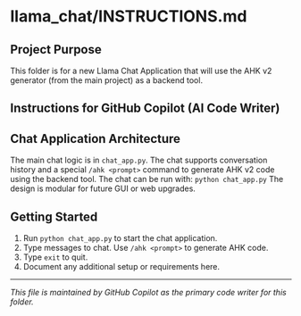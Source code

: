 # llama_chat/INSTRUCTIONS.md

## Project Purpose
This folder is for a new Llama Chat Application that will use the AHK v2 generator (from the main project) as a backend tool.

## Instructions for GitHub Copilot (AI Code Writer)


## Chat Application Architecture
The main chat logic is in `chat_app.py`.
The chat supports conversation history and a special `/ahk <prompt>` command to generate AHK v2 code using the backend tool.
The chat can be run with:
	```
	python chat_app.py
	```
The design is modular for future GUI or web upgrades.

## Getting Started
1. Run `python chat_app.py` to start the chat application.
2. Type messages to chat. Use `/ahk <prompt>` to generate AHK code.
3. Type `exit` to quit.
4. Document any additional setup or requirements here.

---

*This file is maintained by GitHub Copilot as the primary code writer for this folder.*
